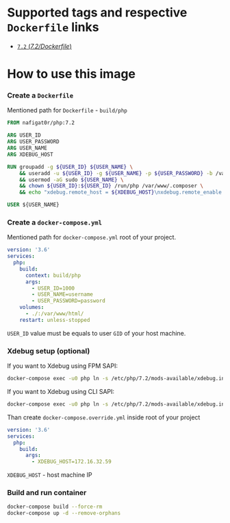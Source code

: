 # Supported tags and respective `Dockerfile` links
-	[`7.2` (*7.2/Dockerfile*)](https://github.com/nafigator/docker-library/blob/master/php/7.2/Dockerfile)

# How to use this image
### Create a `Dockerfile`

Mentioned path for `Dockerfile` - `build/php`
```dockerfile
FROM nafigat0r/php:7.2

ARG USER_ID
ARG USER_PASSWORD
ARG USER_NAME
ARG XDEBUG_HOST

RUN groupadd -g ${USER_ID} ${USER_NAME} \
    && useradd -u ${USER_ID} -g ${USER_NAME} -p ${USER_PASSWORD} -b /var/www/html -d /var/www ${USER_NAME} \
    && usermod -aG sudo ${USER_NAME} \
    && chown ${USER_ID}:${USER_ID} /run/php /var/www/.composer \
    && echo "xdebug.remote_host = ${XDEBUG_HOST}\nxdebug.remote_enable = 1" >> /etc/php/7.2/mods-available/xdebug.ini

USER ${USER_NAME}
```

### Create a `docker-compose.yml`

Mentioned path for `docker-compose.yml` root of your project.
```yaml
version: '3.6'
services:
  php:
    build:
      context: build/php
      args:
        - USER_ID=1000
        - USER_NAME=username
        - USER_PASSWORD=password
    volumes:
      - ./:/var/www/html/
    restart: unless-stopped
```

`USER_ID` value must be equals to user `GID` of your host machine.

### Xdebug setup (optional)
If you want to Xdebug using FPM SAPI:
```bash
docker-compose exec -u0 php ln -s /etc/php/7.2/mods-available/xdebug.ini /etc/php/7.2/fpm/conf.d/20-xdebug.ini
```
If you want to Xdebug using CLI SAPI:
```bash
docker-compose exec -u0 php ln -s /etc/php/7.2/mods-available/xdebug.ini /etc/php/7.2/cli/conf.d/20-xdebug.ini
```

Than create `docker-compose.override.yml` inside root of your project
```yml
version: '3.6'
services:
  php:
    build:
      args:
        - XDEBUG_HOST=172.16.32.59
```
`XDEBUG_HOST` - host machine IP
### Build and run container
```bash
docker-compose build --force-rm
docker-compose up -d --remove-orphans
```
